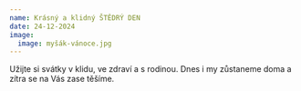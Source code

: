 ```yaml
---
name: Krásný a klidný ŠTĚDRÝ DEN
date: 24-12-2024
image:
  image: myšák-vánoce.jpg
---
```

U﻿žijte si svátky v klidu, ve zdraví a s rodinou. Dnes i my zůstaneme doma a zítra se na Vás zase těšíme.